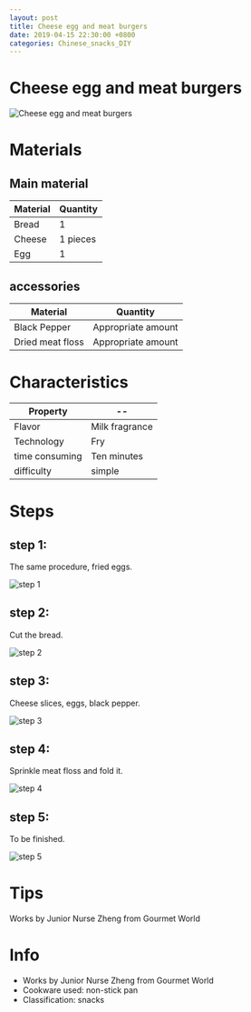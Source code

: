 ```yaml
---
layout: post
title: Cheese egg and meat burgers
date: 2019-04-15 22:30:00 +0800
categories: Chinese_snacks_DIY
---
```


# Cheese egg and meat burgers

![Cheese egg and meat burgers]({{site.baseurl}}/img/402077/402077.jpg)

# Materials


## Main material

Material|Quantity
--|--
Bread|1
Cheese|1 pieces
Egg|1

## accessories

Material|Quantity
--|--
Black Pepper|Appropriate amount
Dried meat floss|Appropriate amount

# Characteristics

Property|--
--|--
Flavor|Milk fragrance
Technology|Fry
time consuming|Ten minutes
difficulty|simple

# Steps

## step 1:

The same procedure, fried eggs.

![step 1]({{site.baseurl}}/img/402077/1.jpg)

## step 2:

Cut the bread.

![step 2]({{site.baseurl}}/img/402077/2.jpg)

## step 3:

Cheese slices, eggs, black pepper.

![step 3]({{site.baseurl}}/img/402077/3.jpg)

## step 4:

Sprinkle meat floss and fold it.

![step 4]({{site.baseurl}}/img/402077/4.jpg)

## step 5:

To be finished.

![step 5]({{site.baseurl}}/img/402077/5.jpg)

# Tips

Works by Junior Nurse Zheng from Gourmet World

# Info

- Works by Junior Nurse Zheng from Gourmet World
- Cookware used: non-stick pan
- Classification: snacks